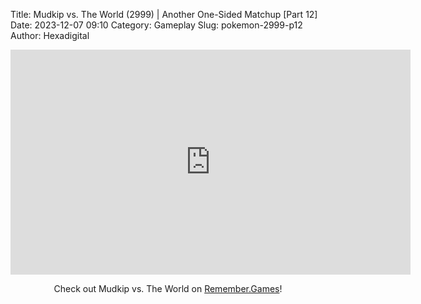 Title: Mudkip vs. The World (2999) | Another One-Sided Matchup [Part 12]
Date: 2023-12-07 09:10
Category: Gameplay
Slug: pokemon-2999-p12
Author: Hexadigital

<center><iframe src="https://www.youtube.com/embed/uqfcRFAxhWM?feature=oembed" allow="accelerometer; autoplay; encrypted-media; gyroscope; picture-in-picture" width="640" height="360" frameborder="0"></iframe>

Check out Mudkip vs. The World on [Remember.Games]()!</center>